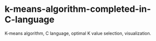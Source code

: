 # k-means-algorithm-completed-in-C-language
K-means algorithm, C language, optimal K value selection, visualization. 
